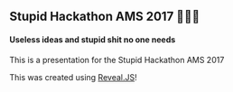 ## Stupid Hackathon AMS 2017 🤖✨🎨
#### Useless ideas and stupid shit no one needs


This is a presentation for the Stupid Hackathon AMS 2017

This was created using [Reveal.JS](https://github.com/hakimel/reveal.js)!
